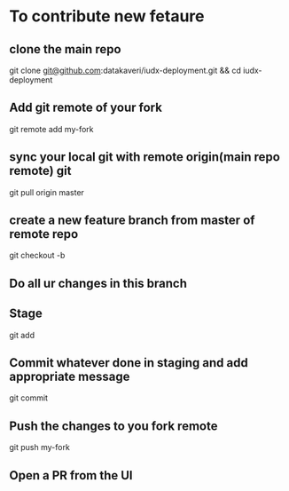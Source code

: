 # To contribute new fetaure

## clone the main repo
git clone git@github.com:datakaveri/iudx-deployment.git && cd iudx-deployment

## Add git remote of your fork 
git remote add my-fork <fork-git-url>

## sync your local git with remote origin(main repo remote) git
git pull origin master

## create a new feature branch from master of remote repo 

git checkout -b <feature-branch-name> 

## Do all ur changes in this branch 

## Stage 
git add <file>

## Commit whatever done in staging and add appropriate message
git commit 

## Push the changes to you fork remote 
git push my-fork  <feature-branch-name>

## Open a PR from the UI 


  
